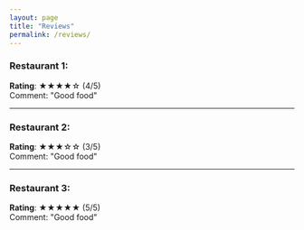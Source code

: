 ```yaml
---
layout: page
title: "Reviews"
permalink: /reviews/
---
```


### Restaurant 1: 
**Rating**: ★★★★☆ (4/5)  
Comment: "Good food"

---

### Restaurant 2: 
**Rating**: ★★★☆☆ (3/5)  
Comment: "Good food"

---

### Restaurant 3: 
**Rating**: ★★★★★ (5/5)  
Comment: "Good food"

